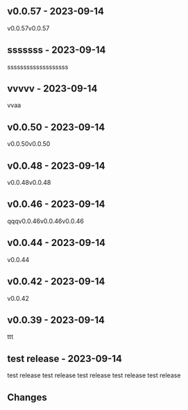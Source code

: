 ## v0.0.57 - 2023-09-14

v0.0.57v0.0.57

## sssssss - 2023-09-14

sssssssssssssssssss

## vvvvv - 2023-09-14

vvaa

## v0.0.50 - 2023-09-14

v0.0.50v0.0.50

## v0.0.48 - 2023-09-14

v0.0.48v0.0.48

## v0.0.46 - 2023-09-14

qqqv0.0.46v0.0.46v0.0.46

## v0.0.44 - 2023-09-14

v0.0.44

## v0.0.42 - 2023-09-14

v0.0.42

## v0.0.39 - 2023-09-14

ttt

## test release  - 2023-09-14

test release test release test release test release test release

## Changes
